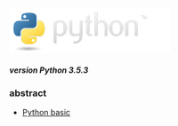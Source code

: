 ![Python](https://github.com/Tanglong9344/Python/blob/master/picture/python-logo.png)
##### version Python 3.5.3
### abstract
+ [Python basic](https://github.com/Tanglong9344/Python/tree/master/python_basic)

